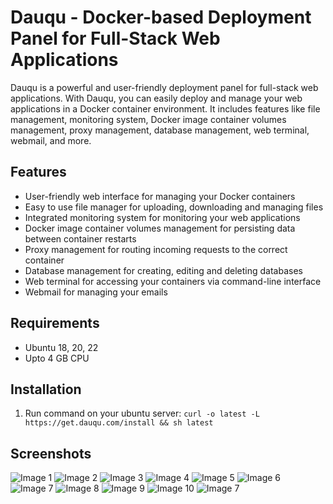 # Dauqu - Docker-based Deployment Panel for Full-Stack Web Applications

Dauqu is a powerful and user-friendly deployment panel for full-stack web applications. With Dauqu, you can easily deploy and manage your web applications in a Docker container environment. It includes features like file management, monitoring system, Docker image container volumes management, proxy management, database management, web terminal, webmail, and more.

## Features

- User-friendly web interface for managing your Docker containers
- Easy to use file manager for uploading, downloading and managing files
- Integrated monitoring system for monitoring your web applications
- Docker image container volumes management for persisting data between container restarts
- Proxy management for routing incoming requests to the correct container
- Database management for creating, editing and deleting databases
- Web terminal for accessing your containers via command-line interface
- Webmail for managing your emails

## Requirements

- Ubuntu 18, 20, 22
- Upto 4 GB CPU

## Installation

1. Run command on your ubuntu server:
`curl -o latest -L https://get.dauqu.com/install && sh latest`


## Screenshots

![Image 1](https://get.dauqu.com/screenshots/all-projects.png)
![Image 2](https://get.dauqu.com/screenshots/database-manager.png)
![Image 3](https://get.dauqu.com/screenshots/docker-manager.png)
![Image 4](https://get.dauqu.com/screenshots/file-editor.png)
![Image 5](https://get.dauqu.com/screenshots/file-manager.png)
![Image 6](https://get.dauqu.com/screenshots/project-monitoring-light-mode.png)
![Image 7](https://get.dauqu.com/screenshots/project-monitoring.png)
![Image 8](https://get.dauqu.com/screenshots/proxy-manager.png)
![Image 9](https://get.dauqu.com/screenshots/template-deployment.png)
![Image 10](https://get.dauqu.com/screenshots/templates.png)
![Image 7](https://get.dauqu.com/screenshots/web-terminal.png)

